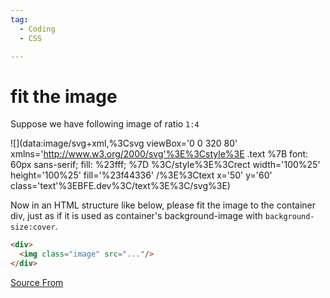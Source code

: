 ```yaml
---
tag:
  - Coding
  - CSS

---
```

  
# fit the image

Suppose we have following image of ratio `1:4`

![](data:image/svg+xml,%3Csvg viewBox='0 0 320 80' xmlns='http://www.w3.org/2000/svg'%3E%3Cstyle%3E .text %7B font: 60px sans-serif; fill: %23fff; %7D %3C/style%3E%3Crect width='100%25' height='100%25' fill='%23f44336' /%3E%3Ctext x='50' y='60' class='text'%3EBFE.dev%3C/text%3E%3C/svg%3E)

Now in an HTML structure like below, please fit the image to the container div, just as if it is used as container's background-image with `background-size:cover`.

```html
<div>
  <img class="image" src="..."/>
</div>
```


[Source From](https://bigfrontend.dev/css/fit-the-image)

  